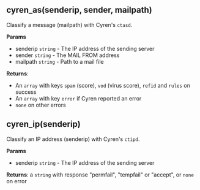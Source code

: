 ## cyren_as(senderip, sender, mailpath)

Classify a message (mailpath) with Cyren's `ctasd`.

**Params**

- senderip `string` - The IP address of the sending server
- sender `string` - The MAIL FROM address
- mailpath `string` - Path to a mail file

**Returns**:
* An `array` with keys `spam` (score), `vod` (virus score), `refid` and `rules` on success
* An `array` with key `error` if Cyren reported an error
* `none` on other errors

## cyren_ip(senderip)

Classify an IP address (senderip) with Cyren's `ctipd`.

**Params**

- senderip `string` - The IP address of the sending server

**Returns**: a `string` with response "permfail", "tempfail" or "accept", or `none` on error
